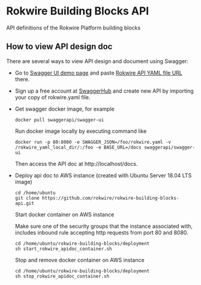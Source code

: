# Rokwire Building Blocks API
API definitions of the Rokwire Platform building blocks

## How to view API design doc 

There are several ways to view API design and document using Swagger:

- Go to [Swagger UI demo page](https://petstore.swagger.io/) and paste [Rokwire API YAML file URL](https://raw.githubusercontent.com/rokwire/rokwire-building-blocks-api/develop/rokwire.yaml) there.

- Sign up a free account at [SwaggerHub](https://swagger.io/tools/swaggerhub/) and create new API by importing your copy of rokwire.yaml file.

- Get swagger docker image, for example 

      docker pull swaggerapi/swagger-ui 

  Run docker image locally by executing command like 

      docker run -p 80:8080 -e SWAGGER_JSON=/foo/rokwire.yaml -v /rokwire_yaml_local_dir/:/foo -e BASE_URL=/docs swaggerapi/swagger-ui 

  Then access the API doc at http://localhost/docs. 

- Deploy api doc to AWS instance (created with Ubuntu Server 18.04 LTS image)
    
    ```
    cd /home/ubuntu
    git clone https://github.com/rokwire/rokwire-building-blocks-api.git
    
    ``` 
   
  Start docker container on AWS instance
 
    Make sure one of the security groups that the instance associated with, includes inbound rule accepting http requests from port 80 and 8080.

    ```
    cd /home/ubuntu/rokwire-building-blocks/deployment
    sh start_rokwire_apidoc_container.sh
    
    ```
  Stop and remove docker container on AWS instance
  
    ```
    cd /home/ubuntu/rokwire-building-blocks/deployment
    sh stop_rokwire_apidoc_container.sh
    
    ```


